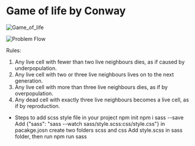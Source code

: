 # Game of life by Conway

![Game_of_life](https://github.com/neelo4/Conways-Game-of-life/blob/main/images/VIDEO-2022-07-29-02-40-19.gif)


![Problem Flow](https://raw.githubusercontent.com/neelo4/Conways-Game-of-life/458c21e2f9316981896782642e3c47ec6b50bed7/images/Handy_description.jpeg)
  
Rules:
1. Any live cell with fewer than two live neighbours dies, as if caused by underpopulation.
2. Any live cell with two or three live neighbours lives on to the next generation.
3. Any live cell with more than three live neighbours dies, as if by overpopulation.
4. Any dead cell with exactly three live neighbours becomes a live cell, as if by reproduction.

* Steps to add scss style  file in your project
 npm init
 npm i sass --save
 Add {"sass": "sass --watch sass/style.scss:css/style.css"} in pacakge.josn
 create two folders scss and css
 Add style.scss in sass folder, then run
 npm run sass

